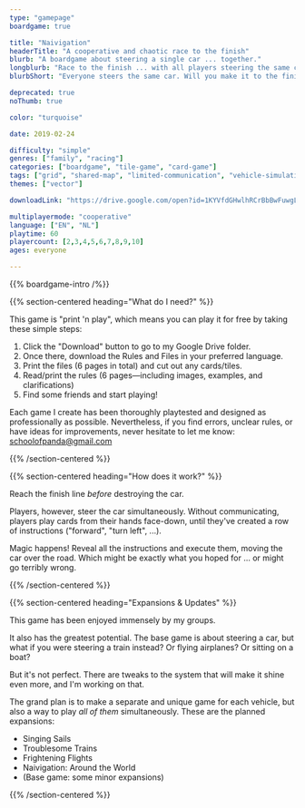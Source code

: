 ```yaml
---
type: "gamepage"
boardgame: true

title: "Naivigation"
headerTitle: "A cooperative and chaotic race to the finish"
blurb: "A boardgame about steering a single car ... together."
longblurb: "Race to the finish ... with all players steering the same car at the same time!"
blurbShort: "Everyone steers the same car. Will you make it to the finish?"

deprecated: true
noThumb: true

color: "turquoise"

date: 2019-02-24

difficulty: "simple"
genres: ["family", "racing"]
categories: ["boardgame", "tile-game", "card-game"]
tags: ["grid", "shared-map", "limited-communication", "vehicle-simulation", "tile-placement", "programming"]
themes: ["vector"]

downloadLink: "https://drive.google.com/open?id=1KYVfdGHwlhRCrBbBwFuwgL5mWycQ8lb3"

multiplayermode: "cooperative"
language: ["EN", "NL"]
playtime: 60
playercount: [2,3,4,5,6,7,8,9,10]
ages: everyone

---
```


<!--- A cooperative game for 2&ndash;10 players about guessing the actions of your fellow players, creating a solid plan without saying anything ... and then failing to execute that plan and driving your car into a lake. --->

{{% boardgame-intro /%}}

{{% section-centered heading="What do I need?" %}}

This game is "print 'n play", which means you can play it for free by taking these simple steps:
1. Click the "Download" button to go to my Google Drive folder.
2. Once there, download the Rules and Files in your preferred language.
3. Print the files (6 pages in total) and cut out any cards/tiles.
4. Read/print the rules (6 pages&mdash;including images, examples, and clarifications)
5. Find some friends and start playing!

Each game I create has been thoroughly playtested and designed as professionally as possible. Nevertheless, if you find errors, unclear rules, or have ideas for improvements, never hesitate to let me know: [schoolofpanda@gmail.com](mailto:schoolofpanda@gmail.com)

{{% /section-centered %}}

{{% section-centered heading="How does it work?" %}}

Reach the finish line _before_ destroying the car. 

Players, however, steer the car simultaneously. Without communicating, players play cards from their hands face-down, until they've created a row of instructions ("forward", "turn left", ...).

Magic happens! Reveal all the instructions and execute them, moving the car over the road. Which might be exactly what you hoped for ... or might go terribly wrong.

{{% /section-centered %}}

{{% section-centered heading="Expansions &amp; Updates" %}}

This game has been enjoyed immensely by my groups. 

It also has the greatest potential. The base game is about steering a car, but what if you were steering a train instead? Or flying airplanes? Or sitting on a boat?

But it's not perfect. There are tweaks to the system that will make it shine even more, and I'm working on that.

The grand plan is to make a separate and unique game for each vehicle, but also a way to play _all of them_ simultaneously. These are the planned expansions:
- Singing Sails
- Troublesome Trains
- Frightening Flights
- Naivigation: Around the World
- (Base game: some minor expansions)

{{% /section-centered %}}